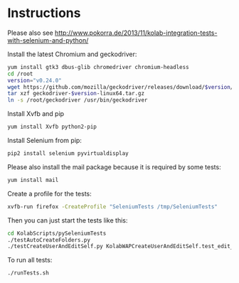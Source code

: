 Instructions
============
Please also see http://www.pokorra.de/2013/11/kolab-integration-tests-with-selenium-and-python/

Install the latest Chromium and geckodriver:

```sh
yum install gtk3 dbus-glib chromedriver chromium-headless
cd /root
version="v0.24.0"
wget https://github.com/mozilla/geckodriver/releases/download/$version/geckodriver-$version-linux64.tar.gz
tar xzf geckodriver-$version-linux64.tar.gz
ln -s /root/geckodriver /usr/bin/geckodriver
```

Install Xvfb and pip
```sh
yum install Xvfb python2-pip
```

Install Selenium from pip:

```sh
pip2 install selenium pyvirtualdisplay
```

Please also install the mail package because it is required by some tests:

```sh
yum install mail
```

Create a profile for the tests:

```sh
xvfb-run firefox -CreateProfile "SeleniumTests /tmp/SeleniumTests"
```

Then you can just start the tests like this:
```sh
cd KolabScripts/pySeleniumTests
./testAutoCreateFolders.py
./testCreateUserAndEditSelf.py KolabWAPCreateUserAndEditSelf.test_edit_user_himself
```

To run all tests:
```sh
./runTests.sh
```
